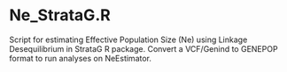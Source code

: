 # Ne_StrataG.R
 Script for estimating Effective Population Size (Ne) using Linkage Desequilibrium in StrataG R package.
 Convert a VCF/Genind to GENEPOP format to run analyses on NeEstimator.
